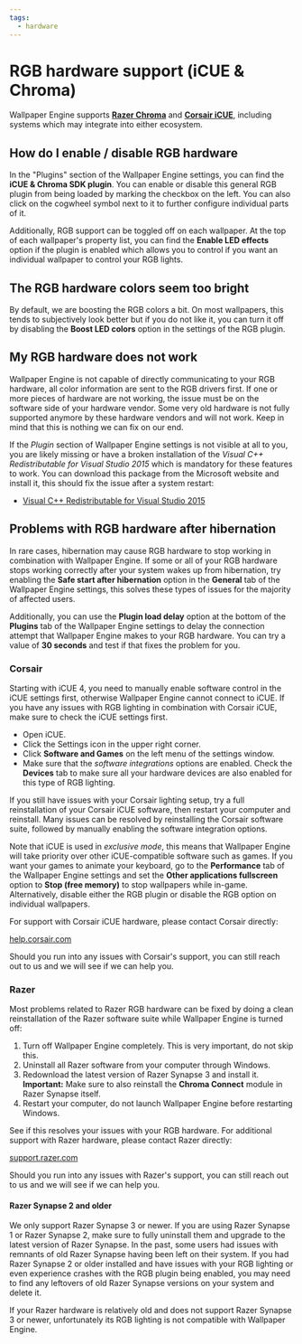 ```yaml
---
tags:
  - hardware
---
```

# RGB hardware support (iCUE & Chroma)

Wallpaper Engine supports [**Razer Chroma**](https://www.razer.com/chroma) and [**Corsair iCUE**](https://www.corsair.com/icue), including systems which may integrate into either ecosystem.

## How do I enable / disable RGB hardware

In the "Plugins" section of the Wallpaper Engine settings, you can find the **iCUE & Chroma SDK plugin**. You can enable or disable this general RGB plugin from being loaded by marking the checkbox on the left. You can also click on the cogwheel symbol next to it to further configure individual parts of it.

Additionally, RGB support can be toggled off on each wallpaper. At the top of each wallpaper's property list, you can find the **Enable LED effects** option if the plugin is enabled which allows you to control if you want an individual wallpaper to control your RGB lights.

## The RGB hardware colors seem too bright

By default, we are boosting the RGB colors a bit. On most wallpapers, this tends to subjectively look better but if you do not like it, you can turn it off by disabling the **Boost LED colors** option in the settings of the RGB plugin.

## My RGB hardware does not work

Wallpaper Engine is not capable of directly communicating to your RGB hardware, all color information are sent to the RGB drivers first. If one or more pieces of hardware are not working, the issue must be on the software side of your hardware vendor. Some very old hardware is not fully supported anymore by these hardware vendors and will not work. Keep in mind that this is nothing we can fix on our end.

If the *Plugin* section of Wallpaper Engine settings is not visible at all to you, you are likely missing or have a broken installation of the *Visual C++ Redistributable for Visual Studio 2015* which is mandatory for these features to work. You can download this package from the Microsoft website and install it, this should fix the issue after a system restart:

* [Visual C++ Redistributable for Visual Studio 2015](https://www.microsoft.com/download/details.aspx?id=48145)

## Problems with RGB hardware after hibernation

In rare cases, hibernation may cause RGB hardware to stop working in combination with Wallpaper Engine. If some or all of your RGB hardware stops working correctly after your system wakes up from hibernation, try enabling the **Safe start after hibernation** option in the **General** tab of the Wallpaper Engine settings, this solves these types of issues for the majority of affected users.

Additionally, you can use the **Plugin load delay** option at the bottom of the **Plugins** tab of the Wallpaper Engine settings to delay the connection attempt that Wallpaper Engine makes to your RGB hardware. You can try a value of **30 seconds** and test if that fixes the problem for you.

### Corsair

Starting with iCUE 4, you need to manually enable software control in the iCUE settings first, otherwise Wallpaper Engine cannot connect to iCUE. If you have any issues with RGB lighting in combination with Corsair iCUE, make sure to check the iCUE settings first.

* Open iCUE.
* Click the Settings icon in the upper right corner.
* Click **Software and Games** on the left menu of the settings window.
* Make sure that the *software integrations* options are enabled. Check the **Devices** tab to make sure all your hardware devices are also enabled for this type of RGB lighting.

If you still have issues with your Corsair lighting setup, try a full reinstallation of your Corsair iCUE software, then restart your computer and reinstall. Many issues can be resolved by reinstalling the Corsair software suite, followed by manually enabling the software integration options.

Note that iCUE is used in *exclusive mode*, this means that Wallpaper Engine will take priority over other iCUE-compatible software such as games. If you want your games to animate your keyboard, go to the **Performance** tab of the Wallpaper Engine settings and set the **Other applications fullscreen** option to **Stop (free memory)** to stop wallpapers while in-game. Alternatively, disable either the RGB plugin or disable the RGB option on individual wallpapers.

For support with Corsair iCUE hardware, please contact Corsair directly:

[help.corsair.com](https://help.corsair.com/)

Should you run into any issues with Corsair's support, you can still reach out to us and we will see if we can help you.

### Razer

Most problems related to Razer RGB hardware can be fixed by doing a clean reinstallation of the Razer software suite while Wallpaper Engine is turned off:

1. Turn off Wallpaper Engine completely. This is very important, do not skip this.
2. Uninstall all Razer software from your computer through Windows.
3. Redownload the latest version of Razer Synapse 3 and install it. **Important:** Make sure to also reinstall the **Chroma Connect** module in Razer Synapse itself.
4. Restart your computer, do not launch Wallpaper Engine before restarting Windows.

See if this resolves your issues with your RGB hardware. For additional support with Razer hardware, please contact Razer directly:

[support.razer.com](https://support.razer.com/)

Should you run into any issues with Razer's support, you can still reach out to us and we will see if we can help you.

#### Razer Synapse 2 and older

We only support Razer Synapse 3 or newer. If you are using Razer Synapse 1 or Razer Synapse 2, make sure to fully uninstall them and upgrade to the latest version of Razer Synapse. In the past, some users had issues with remnants of old Razer Synapse having been left on their system. If you had Razer Synapse 2 or older installed and have issues with your RGB lighting or even experience crashes with the RGB plugin being enabled, you may need to find any leftovers of old Razer Synapse versions on your system and delete it.

If your Razer hardware is relatively old and does not support Razer Synapse 3 or newer, unfortunately its RGB lighting is not compatible with Wallpaper Engine.